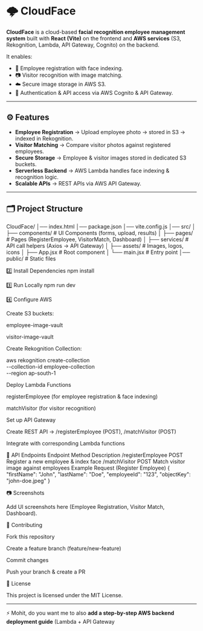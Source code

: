 # 🌩️ CloudFace

**CloudFace** is a cloud-based **facial recognition employee management system** built with **React (Vite)** on the frontend and **AWS services** (S3, Rekognition, Lambda, API Gateway, Cognito) on the backend.  

It enables:  
- 👤 Employee registration with face indexing.  
- 📷 Visitor recognition with image matching.  
- ☁️ Secure image storage in AWS S3.  
- 🔐 Authentication & API access via AWS Cognito & API Gateway.  

---

## ⚙️ Features  

- **Employee Registration** → Upload employee photo → stored in S3 → indexed in Rekognition.  
- **Visitor Matching** → Compare visitor photos against registered employees.  
- **Secure Storage** → Employee & visitor images stored in dedicated S3 buckets.  
- **Serverless Backend** → AWS Lambda handles face indexing & recognition logic.  
- **Scalable APIs** → REST APIs via AWS API Gateway.  

---

## 🗂 Project Structure  

CloudFace/
│── index.html
│── package.json
│── vite.config.js
│── src/
│ ├── components/ # UI Components (forms, upload, results)
│ ├── pages/ # Pages (RegisterEmployee, VisitorMatch, Dashboard)
│ ├── services/ # API call helpers (Axios → API Gateway)
│ ├── assets/ # Images, logos, icons
│ ├── App.jsx # Root component
│ └── main.jsx # Entry point
│── public/ # Static files

2️⃣ Install Dependencies
npm install

3️⃣ Run Locally
npm run dev

4️⃣ Configure AWS

Create S3 buckets:

employee-image-vault

visitor-image-vault

Create Rekognition Collection:

aws rekognition create-collection \
  --collection-id employee-collection \
  --region ap-south-1


Deploy Lambda Functions

registerEmployee (for employee registration & face indexing)

matchVisitor (for visitor recognition)

Set up API Gateway

Create REST API → /registerEmployee (POST), /matchVisitor (POST)

Integrate with corresponding Lambda functions

📡 API Endpoints
Endpoint	Method	Description
/registerEmployee	POST	Register a new employee & index face
/matchVisitor	POST	Match visitor image against employees
Example Request (Register Employee)
{
  "firstName": "John",
  "lastName": "Doe",
  "employeeId": "123",
  "objectKey": "john-doe.jpeg"
}

📷 Screenshots

Add UI screenshots here (Employee Registration, Visitor Match, Dashboard).

🤝 Contributing

Fork this repository

Create a feature branch (feature/new-feature)

Commit changes

Push your branch & create a PR

📜 License

This project is licensed under the MIT License.


---

⚡ Mohit, do you want me to also **add a step-by-step AWS backend deployment guide** (Lambda + API Gateway 

